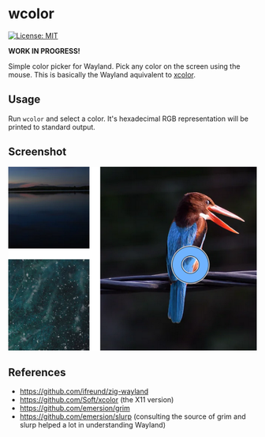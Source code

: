 # wcolor

[![License: MIT](https://img.shields.io/badge/License-MIT-yellow.svg)](https://opensource.org/licenses/MIT)

**WORK IN PROGRESS!**

Simple color picker for Wayland. Pick any color on the screen using the mouse. This is basically the Wayland aquivalent to [xcolor](https://github.com/Soft/xcolor).

## Usage

Run `wcolor` and select a color. It's hexadecimal RGB representation will be
printed to standard output.

## Screenshot

![Preview](extras/screenshot.png)

## References

* https://github.com/ifreund/zig-wayland
* https://github.com/Soft/xcolor (the X11 version)
* https://github.com/emersion/grim
* https://github.com/emersion/slurp (consulting the source of grim and slurp helped a lot in understanding Wayland)